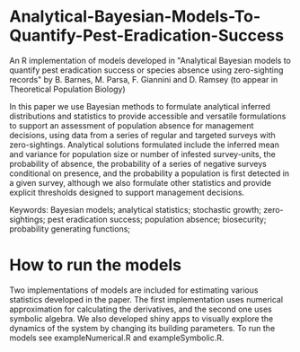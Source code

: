 # Analytical-Bayesian-Models-To-Quantify-Pest-Eradication-Success
An R implementation of models developed in "Analytical Bayesian models to quantify pest eradication success or species 
absence using zero-sighting records" by B. Barnes, M. Parsa, F. Giannini and D. Ramsey (to appear in Theoretical Population Biology)

In this paper we use Bayesian methods to formulate analytical inferred distributions and statistics to provide accessible and versatile formulations to support an assessment of population absence for management decisions, using data from a series of regular and targeted surveys with zero-sightings.  Analytical solutions formulated include the inferred mean and variance for population size or number of infested survey-units, the probability of absence, the probability of a series of negative surveys conditional on presence, and the probability a population is first detected in a given survey, although we also formulate other statistics and provide explicit thresholds designed to support management decisions. 

Keywords: Bayesian models; analytical statistics; stochastic growth; zero-sightings; pest eradication success; 
population absence; biosecurity; probability generating functions;

# How to run the models
Two implementations of models are included for estimating various statistics developed in the paper. The first implementation uses numerical approximation for calculating the derivatives, and the second one uses symbolic algebra. We also developed shiny apps to visually explore the dynamics of the system by changing its building parameters. To run the models see exampleNumerical.R and exampleSymbolic.R.      
